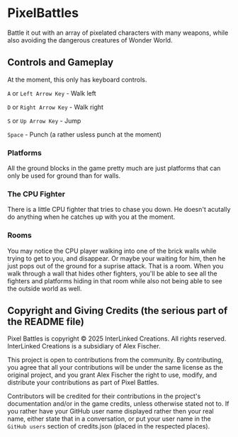 # PixelBattles
Battle it out with an array of pixelated characters with many weapons, while also avoiding the dangerous creatures of Wonder World.





## Controls and Gameplay

At the moment, this only has keyboard controls.

`A` or `Left Arrow Key` - Walk left

`D` or `Right Arrow Key` - Walk right

`S` or `Up Arrow Key` - Jump

`Space` - Punch (a rather usless punch at the moment)

### Platforms

All the ground blocks in the game pretty much are just platforms that can only be used for ground than for walls.


### The CPU Fighter

There is a little CPU fighter that tries to chase you down. He doesn't acutally do anything when he catches up with you at the moment.


### Rooms

You may notice the CPU player walking into one of the brick walls while trying to get to you, and disappear. Or maybe your waiting for him, then he just pops out of the ground for a suprise attack. That is a room. When you walk through a wall that hides other fighters, you'll be able to see all the fighters and platforms hiding in that room while also not being able to see the outside world as well.





## Copyright and Giving Credits (the serious part of the README file)
Pixel Battles is copyright © 2025 InterLinked Creations. All rights reserved. InterLinked Creations is a subsidiary of Alex Fischer.

This project is open to contributions from the community. By contributing, you agree that all your contributions will be under the same license as the original project, and you grant Alex Fischer the right to use, modify, and distribute your contributions as part of Pixel Battles.

Contributors will be credited for their contributions in the project's documentation and/or in the game credits, unless otherwise stated not to. If you rather have your GitHub user name displayed rather then your real name, either state that in a conversation, or put your user name in the `GitHub users` section of credits.json (placed in the respected places).
